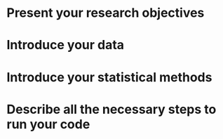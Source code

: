 # Present your research objectives
# Introduce your data
# Introduce your statistical methods
# Describe all the necessary steps to run your code
